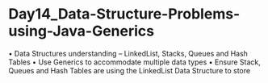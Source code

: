 # Day14_Data-Structure-Problems-using-Java-Generics
• Data Structures understanding – LinkedList, Stacks, Queues and Hash Tables 
• Use Generics to accommodate multiple data types 
• Ensure Stack, Queues and Hash Tables are using the LinkedList Data Structure to store
